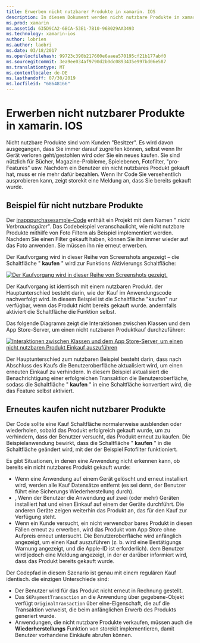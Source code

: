 ```yaml
---
title: Erwerben nicht nutzbarer Produkte in xamarin. IOS
description: In diesem Dokument werden nicht nutzbare Produkte in xamarin. IOS beschrieben. dabei handelt es sich um Funktionen, die von einem Benutzer erworben wurden, der unabhängig vom Gerät unbegrenzt verfügbar bleibt.
ms.prod: xamarin
ms.assetid: 635D9CA2-6BCA-53E1-7B10-968029AA3493
ms.technology: xamarin-ios
author: lobrien
ms.author: laobri
ms.date: 03/18/2017
ms.openlocfilehash: 99723c390b217600e6aaea570195cf21b177abf0
ms.sourcegitcommit: 3ea9ee034af9790d2b0dc0893435e997bd06e587
ms.translationtype: MT
ms.contentlocale: de-DE
ms.lasthandoff: 07/30/2019
ms.locfileid: "68648166"
---
```

# <a name="purchasing-non-consumable-products-in-xamarinios"></a>Erwerben nicht nutzbarer Produkte in xamarin. IOS

Nicht nutzbare Produkte sind vom Kunden "Besitzer". Es wird davon ausgegangen, dass Sie immer darauf zugreifen können, selbst wenn Ihr Gerät verloren geht/gestohlen wird oder Sie ein neues kaufen. Sie sind nützlich für Bücher, Magazine-Probleme, Spielebenen, Fotofilter, "pro-Features" usw. Nachdem ein Benutzer ein nicht nutzbares Produkt gekauft hat, muss er nie mehr dafür bezahlen. Wenn Ihr Code Sie versehentlich ausprobieren kann, zeigt storekit eine Meldung an, dass Sie bereits gekauft wurde.

## <a name="non-consumable-products-sample"></a>Beispiel für nicht nutzbare Produkte

Der [inapppurchasesample-Code](https://docs.microsoft.com/samples/xamarin/ios-samples/storekit) enthält ein Projekt mit dem Namen " *nicht Verbrauchsgüter*". Das Codebeispiel veranschaulicht, wie nicht nutzbare Produkte mithilfe von Foto Filtern als Beispiel implementiert werden. Nachdem Sie einen Filter gekauft haben, können Sie ihn immer wieder auf das Foto anwenden. Sie müssen ihn nie erneut erwerben.   
   
   
   
 Der Kaufvorgang wird in dieser Reihe von Screenshots angezeigt – die Schaltfläche " **kaufen** " wird zur Funktions Aktivierungs Schaltfläche:   
   
   
   
 [![](purchasing-non-consumable-products-images/image34.png "Der Kaufvorgang wird in dieser Reihe von Screenshots gezeigt.")](purchasing-non-consumable-products-images/image34.png#lightbox)   
   
   
   
 Der Kaufvorgang ist identisch mit einem nutzbaren Produkt. der Hauptunterschied besteht darin, wie der Kauf im Anwendungscode nachverfolgt wird. In diesem Beispiel ist die Schaltfläche "kaufen" nur verfügbar, wenn das Produkt nicht bereits gekauft wurde. andernfalls aktiviert die Schaltfläche die Funktion selbst.   
   
   
   

Das folgende Diagramm zeigt die Interaktionen zwischen Klassen und dem App Store-Server, um einen nicht nutzbaren Produktkauf durchzuführen:   
   
   
   
 [![](purchasing-non-consumable-products-images/image35.png "Interaktionen zwischen Klassen und dem App Store-Server, um einen nicht nutzbaren Produkt Einkauf auszuführen")](purchasing-non-consumable-products-images/image35.png#lightbox)   
   
   
   
 Der Hauptunterschied zum nutzbaren Beispiel besteht darin, dass nach Abschluss des Kaufs die Benutzeroberfläche aktualisiert wird, um einen erneuten Einkauf zu verhindern. In diesem Beispiel aktualisiert die Benachrichtigung einer erfolgreichen Transaktion die Benutzeroberfläche, sodass die Schaltfläche " **kaufen** " in eine Schaltfläche konvertiert wird, die das Feature selbst aktiviert.

## <a name="re-purchasing-non-consumable-products"></a>Erneutes kaufen nicht nutzbarer Produkte

Der Code sollte eine Kauf Schaltfläche normalerweise ausblenden oder wiederholen, sobald das Produkt erfolgreich gekauft wurde, um zu verhindern, dass der Benutzer versucht, das Produkt erneut zu kaufen. Die Beispielanwendung bewirkt, dass die Schaltfläche " **kaufen** " in die Schaltfläche geändert wird, mit der der Beispiel Fotofilter funktioniert.   
   
   
   
 Es gibt Situationen, in denen eine Anwendung nicht erkennen kann, ob bereits ein nicht nutzbares Produkt gekauft wurde:

-  Wenn eine Anwendung auf einem Gerät gelöscht und erneut installiert wird, werden alle Kauf Datensätze entfernt (es sei denn, der Benutzer führt eine Sicherungs Wiederherstellung durch). 
-  , Wenn der Benutzer die Anwendung auf zwei (oder mehr) Geräten installiert hat und einen Einkauf auf einem der Geräte durchführt. Die anderen Geräte zeigen weiterhin das Produkt an, das für den Kauf zur Verfügung steht. 
-  Wenn ein Kunde versucht, ein nicht verwendbar bares Produkt in diesen Fällen erneut zu erwerben, wird das Produkt vom App Store ohne Aufpreis erneut untersucht. Die Benutzeroberfläche wird anfänglich angezeigt, um einen Kauf auszuführen (z. b. wird eine Bestätigungs Warnung angezeigt, und die Apple-ID ist erforderlich). dem Benutzer wird jedoch eine Meldung angezeigt, in der er darüber informiert wird, dass das Produkt bereits gekauft wurde.  
   
   
   
 Der Codepfad in diesem Szenario ist genau mit einem regulären Kauf identisch. die einzigen Unterschiede sind:

-  Der Benutzer wird für das Produkt nicht erneut in Rechnung gestellt.
-  Das `SKPaymentTransaction` an die Anwendung über gegebene-Objekt verfügt `OriginalTransaction` über eine-Eigenschaft, die auf die Transaktion verweist, die beim anfänglichen Erwerb des Produkts generiert wurde. 
-  Anwendungen, die nicht nutzbare Produkte verkaufen, müssen auch die **Wiederherstellungs** Funktion von storekit implementieren, damit Benutzer vorhandene Einkäufe abrufen können. 
